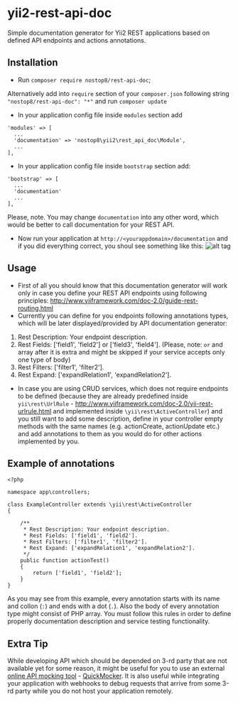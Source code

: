 # yii2-rest-api-doc
Simple documentation generator for Yii2 REST applications based on defined API endpoints and actions annotations.

## Installation
 - Run `composer require nostop8/rest-api-doc`;

Alternatively add into `require` section of your `composer.json` following string `"nostop8/rest-api-doc": "*"` and run `composer update`
 - In your application config file inside `modules` section add
```
'modules' => [
  ...
  'documentation' => 'nostop8\yii2\rest_api_doc\Module',
  ...
],
```

 - In your application config file inside `bootstrap` section add:
```
'bootstrap' => [
  ...
  'documentation'
  ...
],
```
Please, note. You may change `documentation` into any other word, which would be better to call documentation for your REST API.

 - Now run your application at `http://<yourappdomain>/documentation` and if you did everything correct, you shoul see something like this: ![alt tag](http://i.imgur.com/uw91eR6.png)
 

## Usage
- First of all you should know that this documentation generator will work only in case you define your REST API endpoints using following principles: http://www.yiiframework.com/doc-2.0/guide-rest-routing.html
- Currently you can define for you endpoints following annotations types, which will be later displayed/provided by API documentation generator:

1. Rest Description: Your endpoint description.
2. Rest Fields: ['field1', 'field2'] or ['field3', 'field4']. (Please, note: `or` and array after it is extra and might be skipped if your service accepts only one type of body)
3. Rest Filters: ['filter1', 'filter2'].
4. Rest Expand: ['expandRelation1', 'expandRelation2'].

- In case you are using CRUD services, which does not require endpoints to be defined (because they are already predefined inside `yii\rest\UrlRule` - http://www.yiiframework.com/doc-2.0/yii-rest-urlrule.html and implemented inside `\yii\rest\ActiveController`) and you still want to add some description, define in your controller empty methods with the same names (e.g. actionCreate, actionUpdate etc.) and add annotations to them as you would do for other actions implemented by you.

## Example of annotations

```
<?php

namespace app\controllers;

class ExampleController extends \yii\rest\ActiveController
{

    /**
     * Rest Description: Your endpoint description.
     * Rest Fields: ['field1', 'field2'].
     * Rest Filters: ['filter1', 'filter2'].
     * Rest Expand: ['expandRelation1', 'expandRelation2'].
     */
    public function actionTest()
    {
        return ['field1', 'field2'];
    }
}

```

As you may see from this example, every annotation starts with its name and collon (`:`) and ends with a dot (`.`). Also the body of every annotation type might consist of PHP array. You must follow this rules in order to define properly documentation description and service testing functionality.

## Extra Tip
While developing API which should be depended on 3-rd party that are not available yet for some reason, it might be useful for you to use an external <a href="https://quickmocker.com">online API mocking tool</a> - <a href="https://quickmocker.com">QuickMocker</a>. It is also useful while integrating your application with webhooks to debug requests that arrive from some 3-rd party while you do not host your application remotely.
